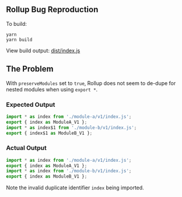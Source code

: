 ## Rollup Bug Reproduction

To build:

    yarn
    yarn build

View build output: [dist/index.js](dist/index.js)

## The Problem

With `preserveModules` set to `true`, Rollup does not seem to de-dupe for nested modules when using `export *`.

### Expected Output

```js
import * as index from './module-a/v1/index.js';
export { index as ModuleA_V1 };
import * as index$1 from './module-b/v1/index.js';
export { index$1 as ModuleB_V1 };
```

### Actual Output

```js
import * as index from './module-a/v1/index.js';
export { index as ModuleA_V1 };
import * as index from './module-b/v1/index.js';
export { index as ModuleB_V1 };
```

Note the invalid duplicate identifier `index` being imported.